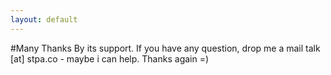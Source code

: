 ```yaml
---
layout: default
---
```


#Many Thanks
By its support. If you have any question, drop me a mail talk [at] stpa.co - maybe i can help. Thanks again =)

